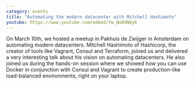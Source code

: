 ```yaml
---
category: events
title: "Automating the modern datacenter with Mitchell Hashimoto"
youtube: https://www.youtube.com/embed/Yw_NoD9NDyk
---
```

On March 10th, we hosted a meetup in Pakhuis de Zwijger in Amsterdam on automating modern datacenters. Mitchell Hashimoto of Hashicorp, the creator of tools like Vagrant, Consul and Terraform, joined us and delivered a very interesting talk about his vision on automating datacenters. He also joined us during the hands-on session where we showed how you can use Docker in conjunction with Consul and Vagrant to create production-like load-balanced environments, right on your laptop. 
